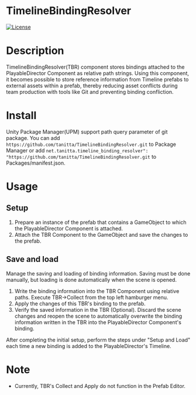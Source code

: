 # TimelineBindingResolver

[![License](https://img.shields.io/badge/License-Apache%202.0-blue.svg)](https://github.com/tanitta/HoudiniReplaceGroupSelectionWithAttribute/blob/main/LICENSE)

# Description

TimelineBindingResolver(TBR) component stores bindings attached to the PlayableDirector Component as relative path strings.
Using this component, it becomes possible to store reference information from Timeline prefabs to external assets within a prefab,
thereby reducing asset conflicts during team production with tools like Git and preventing binding confliction.

# Install

Unity Package Manager(UPM) support path query parameter of git package.
You can add `https://github.com/tanitta/TimelineBindingResolver.git` to Package Manager or 
add `net.tanitta.timeline_binding_resolver": "https://github.com/tanitta/TimelineBindingResolver.git` to Packages/manifest.json.

# Usage

## Setup

1. Prepare an instance of the prefab that contains a GameObject to which the PlayableDirector Component is attached.
1. Attach the TBR Component to the GameObject and save the changes to the prefab.

## Save and load

Manage the saving and loading of binding information. Saving must be done manually, but loading is done automatically when the scene is opened.

1. Write the binding information into the TBR Component using relative paths. Execute TBR->Collect from the top left hamburger menu.
1. Apply the changes of this TBR's binding to the prefab.
1. Verify the saved information in the TBR (Optional). Discard the scene changes and reopen the scene to automatically overwrite the binding information written in the TBR into the PlayableDirector Component's binding.

After completing the initial setup, perform the steps under "Setup and Load" each time a new binding is added to the PlayableDirector's Timeline.

# Note

- Currently, TBR's Collect and Apply do not function in the Prefab Editor.
